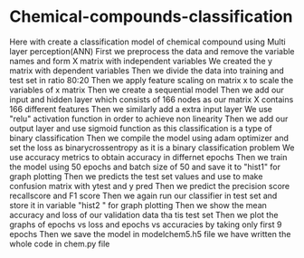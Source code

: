 # Chemical-compounds-classification
Here with create a classification model of chemical compound using Multi layer perception(ANN) 
First we preprocess the data and remove the variable names and form X matrix with independent variables
We created the y matrix with dependent variables
Then we divide the data into training and test set in ratio 80:20
Then we apply feature scaling on matrix x to scale the variables of x matrix
Then we create a sequential model
Then we add our input and hidden layer which consists of 166 nodes as our matrix X contains 166 different features
Then we similarly add a extra input layer 
We use "relu" activation function in order to achieve non linearity
Then we add our output layer and use sigmoid function as this classification is a type of binary classification
Then we compile the model using adam optimizer and set the loss as binarycrossentropy as it is a binary classification problem
We use accuracy metrics to obtain accuracy in differnet epochs
Then we train the model using 50 epochs and batch size of 50 and save it to "hist1" for graph plotting
Then we predicts the test set values and use to make  confusion matrix with ytest and y pred 
Then we predict the precision score recallscore and F1 score
Then we again run our classifier in test set and store it in variable "hist2 " for graph plotting
Then we show the mean accuracy and loss of our validation data  tha tis test set
Then we plot the graphs of epochs vs loss and epochs vs accuracies by taking only first 9 epochs 
Then we save the model in modelchem5.h5 file
we have written the whole code in chem.py file
